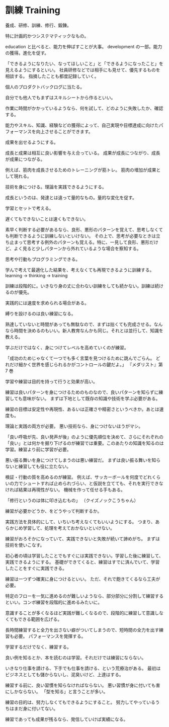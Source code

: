 # 訓練 Training

養成、研修、訓練、修行、鍛錬。

特に計画的かつシステマティックなもの。

education と比べると、能力を伸ばすことが大事。
development の一部。能力の獲得。進化を促す。

「できるようになりたい、なってほしいこと」と「できるようになったこと」を見えるようにするといい。
社員研修などでは相手にも見せて、優先するものを相談する。
指摘したことも都度記録していく。

個人のプロダクトバックログに当たる。

自分でも他人でもまずはスキルシートから作るといい。

作業に時間がかかっているようなら、何を試して、どのように失敗したか、確認する。

能力やスキル、知識、経験などの獲得によって、自己実現や目標達成に向けたパフォーマンスを向上させることができます。

成果を出せるようにする。

成長と成果は相互に良い影響を与え合っている。
成果が成長につながり、成長が成果につながる。

例えば、筋肉を成長させるためのトレーニングが筋トレ。
筋肉の増加が成果として現れる。

技術を身につける。理論を実践できるようにする。

成長というのは、発達とは違って量的なもの。量的な変化を促す。

学習とセットで考える。

遅くてもできないことは速くもできない。

素早く判断する必要があるなら、良形、悪形のパターンを覚えて、思考しなくても判断できるように訓練しないといけない。
その上で、思考が必要なときは立ち止まって思考する例外のパターンも覚える。特に、一見して良形、悪形だけど、よく見ると少しパターンから外れているような場合を察知する。

思考や行動もプログラミングできる。

学んで考えて最適化した結果を、考えなくても再現できるように訓練する。
learning -> thinking -> training

訓練は段階的に。いきなり身の丈に合わない訓練をしても続かない。訓練は続けるのが優先。

実践的には速度を求められる場合がある。

縛りを設けるのは良い練習になる。

熟達していないと時間があっても無駄なので、まずは拙くても完成させる。なんなら時間を決めるのもいい。新人教育なんかも同じ。それとは並行して、知識を教える。

学ぶだけではなく、身につけてレベルを高めていくのが練習。

「成功のためじゃなくて一つでも多く言葉を見つけるために跳んでごらん。
どれだけ細かく世界を感じられるかがコントロールの鍵だよ。」
『メダリスト』第 7 巻

学習や練習は目的を持って行うと効果が高い。

練習は良いパターンを身につけるためのものなので、良いパターンを知らずに練習しても意味がない。
まずは下地として既存の知識や技術を学ぶ必要がある。

練習の目標は安定性や再現性、あるいは正確さや精密さというべきか。あとは速度も。

理論と実践の両方が必要。
悪い技術なら、身につけないほうがマシ。

「良い呼吸が先、良い発声が後」のように優先順位を決めて、さらにそれぞれの「良い」とは何かを掘り下げるのが練習では重要。このあたりの知識を知るのは学習。練習より前に学習が必要。

悪い振る舞いを身につけてしまうのは悪い練習だ。
まずは良い振る舞いを知らないと練習しても役に立たない。

検証・行動の質を高めるのが練習。
例えば、サッカーボールを何度でどれくらいの力でシュートすれば止められづらい、と仮説を立てても、それを実行できなければ結果は再現性がない。
機械を作って任せる手もある。

「修行というのは体に叩き込むもの」
（クイズノックこうちゃん）

練習が必要かどうか、をどうやって判断するか。

実践方法を具体的にして、いちいち考えなくてもいいようにする。
つまり、あらかじめ学習して、処理を考えておかないといけない。

練習がおろそかになっていて、実践できないと失敗が続いて諦めがち。
まずは技術を使いこなす。

初心者の頃は学習したことでもすぐには実践できない。学習した後に練習して、実践できるようにする。
基礎ができてくると、練習はすでに済んでいて、学習したことをすぐに実践できる。

練習は一つずつ確実に身につけるといい。
ただ、それで飽きてくるなら工夫が必要。

特定のフローを一気に進めるのが難しいようなら、部分部分に分割して練習するといい。コンボ練習を段階的に進めるみたいに。

意識することが多くなるほど実践が難しくなるので、段階的に練習して意識しなくてもできる範囲を広げる。

長時間練習すると全力を出さない癖がついてしまうので、短時間の全力を出す練習も必要。
パフォーマンスを発揮する。

学習するだけでなく、練習する。

良い例を知るとか、本を読むのは学習。それだけでは練習にならない。

いきなり仕事を請ける、下手でも仕事を請ける、という荒療治がある。
最初はビジネスとしても儲からないし、泥臭いけど、上達はする。

練習する前に、良い習慣を知らなければならない。
悪い習慣が身に付いても害にしかならない。
「型を知る」と言うことが多い。

練習の目的は、努力しなくてもできるようにすること。
努力してやっているうちはまだ身に付いてない。

練習であっても成果が残るなら、発信していけば実績になる。

